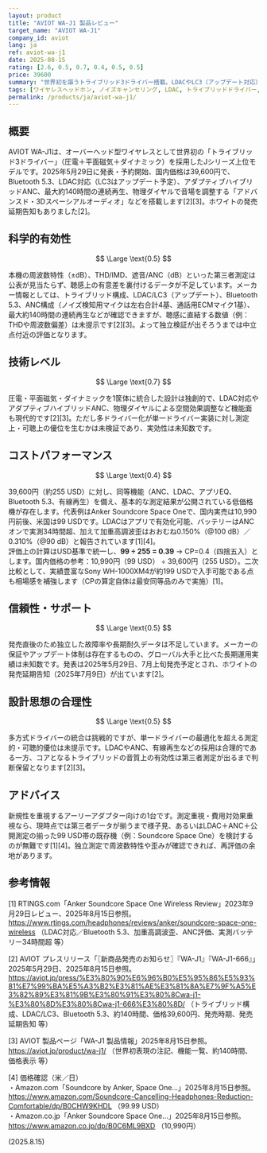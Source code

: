 ```yaml
---
layout: product
title: "AVIOT WA-J1 製品レビュー"
target_name: "AVIOT WA-J1"
company_id: aviot
lang: ja
ref: aviot-wa-j1
date: 2025-08-15
rating: [2.6, 0.5, 0.7, 0.4, 0.5, 0.5]
price: 39600
summary: "世界初を謳うトライブリッド3ドライバー搭載。LDACやLC3（アップデート対応）・約140時間など仕様は野心的ですが、第三者測定が未整備で、実績ある99 USD級のANC/LDAC機に対しコストパフォーマンスが弱いです"
tags: [ワイヤレスヘッドホン, ノイズキャンセリング, LDAC, トライブリッドドライバー, オーバーイヤー]
permalink: /products/ja/aviot-wa-j1/
---
```


## 概要

AVIOT WA-J1は、オーバーヘッド型ワイヤレスとして世界初の「トライブリッド3ドライバー」（圧電＋平面磁気＋ダイナミック）を採用したJシリーズ上位モデルです。2025年5月29日に発表・予約開始、国内価格は39,600円で、Bluetooth 5.3、LDAC対応（LC3はアップデート予定）、アダプティブハイブリッドANC、最大約140時間の連続再生、物理ダイヤルで音場を調整する「アドバンスド・3Dスペーシアルオーディオ」などを搭載します[2][3]。ホワイトの発売延期告知もありました[2]。

## 科学的有効性

$$ \Large \text{0.5} $$

本機の周波数特性（±dB）、THD/IMD、遮音/ANC（dB）といった第三者測定は公表が見当たらず、聴感上の有意差を裏付けるデータが不足しています。メーカー情報としては、トライブリッド構成、LDAC/LC3（アップデート）、Bluetooth 5.3、ANC構成（ノイズ検知用マイクは左右合計4基、通話用ECMマイク1基）、最大約140時間の連続再生などが確認できますが、聴感に直結する数値（例：THDや周波数偏差）は未提示です[2][3]。よって独立検証が出そろうまでは中立点付近の評価となります。

## 技術レベル

$$ \Large \text{0.7} $$

圧電・平面磁気・ダイナミックを1筐体に統合した設計は独創的で、LDAC対応やアダプティブハイブリッドANC、物理ダイヤルによる空間効果調整など機能面も現代的です[2][3]。ただし多ドライバー化が単一ドライバー実装に対し測定上・可聴上の優位を生むかは未検証であり、実効性は未知数です。

## コストパフォーマンス

$$ \Large \text{0.4} $$

39,600円（約255 USD）に対し、同等機能（ANC、LDAC、アプリEQ、Bluetooth 5.3、有線再生）を備え、基本的な測定結果が公開されている低価格機が存在します。代表例はAnker Soundcore Space Oneで、国内実売は10,990円前後、米国は99 USDです。LDACはアプリで有効化可能、バッテリーはANCオンで実測34時間超、加えて加重高調波歪はおおむね0.150%（@100 dB）／0.310%（@90 dB）と報告されています[1][4]。  
評価上の計算はUSD基準で統一し、**99 ÷ 255 = 0.39** → CP=0.4（四捨五入）とします。国内価格の参考：10,990円（99 USD） ÷ 39,600円（255 USD）。二次比較として、実績豊富なSony WH-1000XM4が約199 USDで入手可能である点も相場感を補強します（CPの算定自体は最安同等品のみで実施）[1]。

## 信頼性・サポート

$$ \Large \text{0.5} $$

発売直後のため独立した故障率や長期耐久データは不足しています。メーカーの保証やアップデート体制は存在するものの、グローバル大手と比べた長期運用実績は未知数です。発表は2025年5月29日、7月上旬発売予定とされ、ホワイトの発売延期告知（2025年7月9日）が出ています[2]。

## 設計思想の合理性

$$ \Large \text{0.5} $$

多方式ドライバーの統合は挑戦的ですが、単一ドライバーの最適化を超える測定的・可聴的優位は未提示です。LDACやANC、有線再生などの採用は合理的である一方、コアとなるトライブリッドの音質上の有効性は第三者測定が出るまで判断保留となります[2][3]。

## アドバイス

新規性を重視するアーリーアダプター向けの1台です。測定重視・費用対効果重視なら、現時点では第三者データが揃うまで様子見、あるいはLDAC＋ANC＋公開測定の揃った99 USD帯の既存機（例：Soundcore Space One）を検討するのが無難です[1][4]。独立測定で周波数特性や歪みが確認できれば、再評価の余地があります。

## 参考情報

[1] RTINGS.com「Anker Soundcore Space One Wireless Review」2023年9月29日レビュー、2025年8月15日参照。https://www.rtings.com/headphones/reviews/anker/soundcore-space-one-wireless （LDAC対応／Bluetooth 5.3、加重高調波歪、ANC評価、実測バッテリー34時間超 等）

[2] AVIOT プレスリリース「〖新商品発売のお知らせ〗『WA-J1』『WA-J1-666』」2025年5月29日、2025年8月15日参照。https://aviot.jp/press/%E3%80%90%E6%96%B0%E5%95%86%E5%93%81%E7%99%BA%E5%A3%B2%E3%81%AE%E3%81%8A%E7%9F%A5%E3%82%89%E3%81%9B%E3%80%91%E3%80%8Cwa-j1-%E3%80%8D%E3%80%8Cwa-j1-666%E3%80%8D/ （トライブリッド構成、LDAC/LC3、Bluetooth 5.3、約140時間、価格39,600円、発売時期、発売延期告知 等）

[3] AVIOT 製品ページ「WA-J1 製品情報」2025年8月15日参照。https://aviot.jp/product/wa-j1/ （世界初表現の注記、機能一覧、約140時間、価格表示 等）

[4] 価格確認（米／日）  
・Amazon.com「Soundcore by Anker, Space One…」2025年8月15日参照。https://www.amazon.com/Soundcore-Cancelling-Headphones-Reduction-Comfortable/dp/B0CHW9KHDL （99.99 USD）  
・Amazon.co.jp「Anker Soundcore Space One…」2025年8月15日参照。https://www.amazon.co.jp/dp/B0C6ML9BXD （10,990円）

(2025.8.15)

